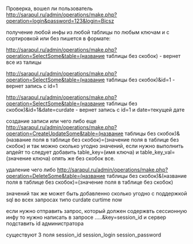 Проверка, вошел ли пользователь
http://sarapul.ru/admin/operations/make.php?operation=login&password=123&login=Bicsz


получение любой инфы из любой таблицы по любым ключам и с сортировкой или без пишется в формате:

http://sarapul.ru/admin/operations/make.php?operation=SelectSome&table=(название таблицы без скобок)    - вернет все из талицы

http://sarapul.ru/admin/operations/make.php?operation=SelectSome&table=(название таблицы без скобок)&id=1    - вернет запись с id=1

http://sarapul.ru/admin/operations/make.php?operation=SelectSome&table=(название таблицы без скобок)&id=1&date=curdate    - вернет запись с id=1 и date=текущей дате


создание записи или чего либо еще
http://sarapul.ru/admin/operations/make.php?operation=CreateUpdateSome&table=(название таблицы без скобок)&(название поля в таблице  без скобок)=(значение поля в таблице без скобок)
и так можно сколько угодно значений, если нужно выполнить апдейт то следует добавить table_key=(имя ключа) и table_key_val=(значение ключа)  опять же без скобок все.

удаление чего либо
http://sarapul.ru/admin/operations/make.php?operation=DeleteSome&table=(название таблицы без скобок)&(название поля в таблице  без скобок)=(значение поля в таблице без скобок)

значений так же может быть добавленно сколько угодно с поддержкой sql во всех запросах типо curdate curtime now 


если нужно отправить запрос, который должен содержвть сессионную инфу то нужно написать в запросе .....&key=session_id и сервер подставить id администратора

существуют 3 поля
session_id
session_login
session_password